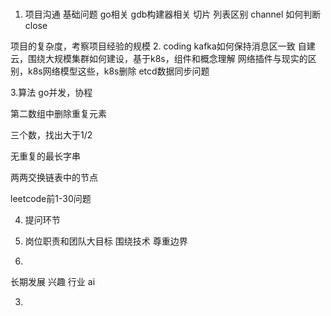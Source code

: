 
# 

1. 项目沟通
基础问题
go相关 gdb构建器相关 切片 列表区别
channel 如何判断close

项目的复杂度，考察项目经验的规模
2. coding
kafka如何保持消息区一致
自建云，围绕大规模集群如何建设，基于k8s，组件和概念理解
网络插件与现实的区别，k8s网络模型这些，k8s删除
etcd数据同步问题

3.算法
go并发，协程

第二数组中删除重复元素

三个数，找出大于1/2

无重复的最长字串

两两交换链表中的节点


leetcode前1-30问题


4. 提问环节

1. 岗位职责和团队大目标
围绕技术
尊重边界
2. 
长期发展
兴趣 行业 ai

3.